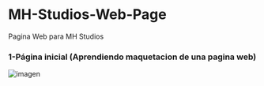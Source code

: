 # MH-Studios-Web-Page
Pagina Web para MH Studios

### 1-Página inicial (Aprendiendo maquetacion de una pagina web)
![imagen](https://github.com/MBlml/MH-Studios-Web-Page/assets/101375005/e72f2bde-2d85-4f75-abcb-57d603daca55)
